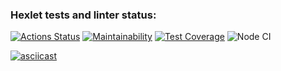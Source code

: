 ### Hexlet tests and linter status:
[![Actions Status](https://github.com/kristinakazlovskaya/frontend-project-lvl2/workflows/hexlet-check/badge.svg)](https://github.com/kristinakazlovskaya/frontend-project-lvl2/actions)
[![Maintainability](https://api.codeclimate.com/v1/badges/dea31abdbda9d5134c68/maintainability)](https://codeclimate.com/github/kristinakazlovskaya/frontend-project-lvl2/maintainability)
[![Test Coverage](https://api.codeclimate.com/v1/badges/dea31abdbda9d5134c68/test_coverage)](https://codeclimate.com/github/kristinakazlovskaya/frontend-project-lvl2/test_coverage)
![Node CI](https://github.com/kristinakazlovskaya/frontend-project-lvl2/actions/workflows/check.yml/badge.svg)

[![asciicast](https://asciinema.org/a/4oQnx12918iqlAcRn3n6ifrBv.svg)](https://asciinema.org/a/4oQnx12918iqlAcRn3n6ifrBv)